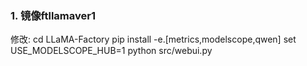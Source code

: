 
### 1. 镜像ftllamaver1

修改:
cd LLaMA-Factory
pip install -e.[metrics,modelscope,qwen]
set USE_MODELSCOPE_HUB=1
python src/webui.py


